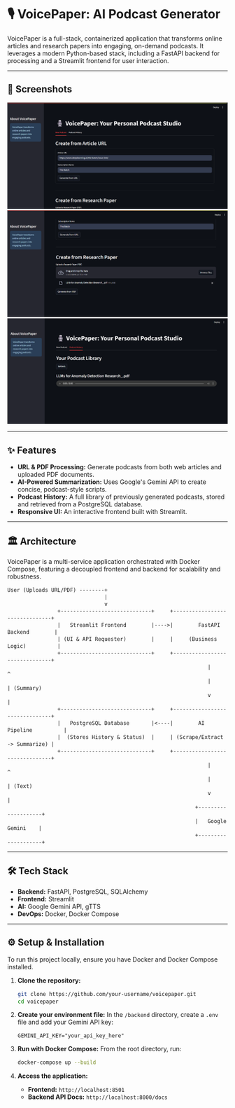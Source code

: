 # 🎙️ VoicePaper: AI Podcast Generator

[](https://www.python.org/)
[](https://fastapi.tiangolo.com/)
[](https://streamlit.io/)
[](https://www.docker.com/)
[](https://www.postgresql.org/)

VoicePaper is a full-stack, containerized application that transforms online articles and research papers into engaging, on-demand podcasts. It leverages a modern Python-based stack, including a FastAPI backend for processing and a Streamlit frontend for user interaction.

-----

## 🚀 Screenshots
![Podcast app screenshot](https://github.com/RohanThawait/VoicePaper/blob/main/screenshots/Screenshot%202025-07-27%20230815.png)
![Podcast app screenshot](https://github.com/RohanThawait/VoicePaper/blob/main/screenshots/Screenshot%202025-07-27%20230833.png)
![Podcast app screenshot](https://github.com/RohanThawait/VoicePaper/blob/main/screenshots/Screenshot%202025-07-27%20230849.png)

-----

## ✨ Features

  - **URL & PDF Processing:** Generate podcasts from both web articles and uploaded PDF documents.
  - **AI-Powered Summarization:** Uses Google's Gemini API to create concise, podcast-style scripts.
  - **Podcast History:** A full library of previously generated podcasts, stored and retrieved from a PostgreSQL database.
  - **Responsive UI:** An interactive frontend built with Streamlit.

-----

## 🏛️ Architecture

VoicePaper is a multi-service application orchestrated with Docker Compose, featuring a decoupled frontend and backend for scalability and robustness.

```
User (Uploads URL/PDF) --------+
                               |
                               v                   
                +-----------------------------+     +-------------------------------+
                |   Streamlit Frontend        |---->|        FastAPI Backend        |
                | (UI & API Requester)        |     |     (Business Logic)          |
                +-----------------------------+     +-------------------------------+
                                                                |           ^
                                                                |           | (Summary)
                                                                v           |
                +-----------------------------+     +-------------------------------+
                |   PostgreSQL Database       |<----|        AI Pipeline          |
                |  (Stores History & Status)  |     | (Scrape/Extract -> Summarize) |
                +-----------------------------+     +-------------------------------+
                                                                |           ^
                                                                |           | (Text)
                                                                v           |
                                                            +--------------------+
                                                            |   Google Gemini    |
                                                            +--------------------+
```

-----

## 🛠️ Tech Stack

  - **Backend:** FastAPI, PostgreSQL, SQLAlchemy
  - **Frontend:** Streamlit
  - **AI:** Google Gemini API, gTTS
  - **DevOps:** Docker, Docker Compose

-----

## ⚙️ Setup & Installation

To run this project locally, ensure you have Docker and Docker Compose installed.

1.  **Clone the repository:**

    ```bash
    git clone https://github.com/your-username/voicepaper.git
    cd voicepaper
    ```

2.  **Create your environment file:**
    In the `/backend` directory, create a `.env` file and add your Gemini API key:

    ```
    GEMINI_API_KEY="your_api_key_here"
    ```

3.  **Run with Docker Compose:**
    From the root directory, run:

    ```bash
    docker-compose up --build
    ```

4.  **Access the application:**

      - **Frontend:** `http://localhost:8501`
      - **Backend API Docs:** `http://localhost:8000/docs`
